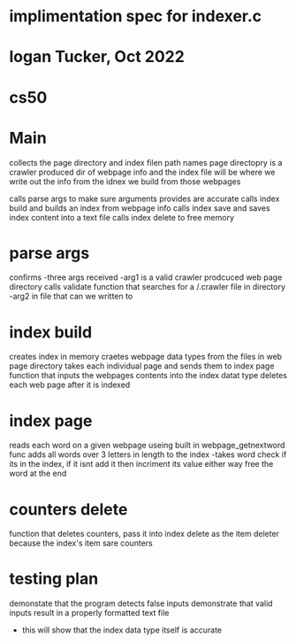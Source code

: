 # implimentation spec for indexer.c

# logan Tucker, Oct 2022
# cs50

# Main
collects the page directory and index filen path names
page directopry is a crawler produced dir of webpage info and the index file will be where we write out the info from the idnex we build from those webpages

calls parse args to make sure arguments provides are accurate
calls index build and builds an index from webpage info
calls index save and saves index content into a text file
calls index delete to free memory

# parse args
confirms
-three args received
-arg1 is a valid crawler prodcuced web page directory calls validate function that searches for a /.crawler file in directory
-arg2 in file that can we written to

# index build
creates index in memory
craetes webpage data types from the files in web page directory
takes each individual page and sends them to index page function that inputs the webpages contents into the index datat type
deletes each web page after it is indexed

# index page
reads each word on a given webpage useing built in webpage_getnextword func
adds all words over 3 letters in length to the index
-takes word check if its in the index, if it isnt add it then incriment its value either way
free the word at the end

# counters delete
function that deletes counters, pass it into index delete as the item deleter because the index's item sare counters

# testing plan
demonstate that the program detects false inputs
demonstrate that valid inputs result in a properly formatted text file
- this will show that the index data type itself is accurate